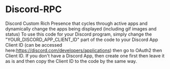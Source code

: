 # Discord-RPC
Discord Custom Rich Presence that cycles through active apps and dynamically change the apps being displayed (including gif images and status)
To use this code for your Discord program, simply change the "YOUR_DISCORD_APP_CLIENT_ID" part of the code to your Discord App Client ID (can be accessed here:https://discord.com/developers/applications) then go to OAuth2 then Client ID. If you don't have a Discord App, then create one first then leave it as is and then copy the Client ID to the code by the same way.

